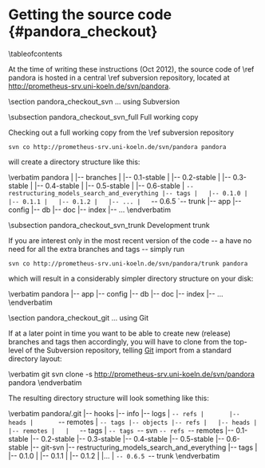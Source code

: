 Getting the source code    {#pandora_checkout}
=======================

\tableofcontents

At the time of writing these instructions (Oct 2012), the source code of
\ref pandora is hosted in a central \ref subversion repository, located at
http://prometheus-srv.uni-koeln.de/svn/pandora.

\section pandora_checkout_svn ... using Subversion

\subsection pandora_checkout_svn_full Full working copy

Checking out a full working copy from the \ref subversion repository

    svn co http://prometheus-srv.uni-koeln.de/svn/pandora pandora

will create a directory structure like this:

\verbatim
  pandora
  |
  |-- branches
  |   |-- 0.1-stable
  |   |-- 0.2-stable
  |   |-- 0.3-stable
  |   |-- 0.4-stable
  |   |-- 0.5-stable
  |   |-- 0.6-stable
  |   `-- restructuring_models_search_and_everything
  |-- tags
  |   |-- 0.1.0
  |   |-- 0.1.1
  |   |-- 0.1.2
  |   |-- ...
  |   `-- 0.6.5
  `-- trunk
      |-- app
      |-- config
      |-- db
      |-- doc
      |-- index
      |-- ...
\endverbatim

\subsection pandora_checkout_svn_trunk Development trunk

If you are interest only in the most recent version of the code -- a have no need
for all the extra branches and tags -- simply run

    svn co http://prometheus-srv.uni-koeln.de/svn/pandora/trunk pandora

which will result in a considerably simpler directory structure on your disk:

\verbatim
  pandora
  |-- app
  |-- config
  |-- db
  |-- doc
  |-- index
  |-- ...
\endverbatim

\section pandora_checkout_git ... using Git

If at a later point in time you want to be able to create new (release) branches
and tags then accordingly, you will have to clone from the top-level of the
Subversion repository, telling [Git](http://git-scm.com) import from a standard
directory layout:

\verbatim
git svn clone -s http://prometheus-srv.uni-koeln.de/svn/pandora pandora
\endverbatim

The resulting directory structure will look something like this:

\verbatim
    pandora/.git
    |-- hooks
    |-- info
    |-- logs
    |   `-- refs
    |       |-- heads
    |       `-- remotes
    |           `-- tags
    |-- objects
    |-- refs
    |   |-- heads
    |   |-- remotes
    |   |   `-- tags
    |   `-- tags
    `-- svn
        `-- refs
            `-- remotes
                |-- 0.1-stable
                |-- 0.2-stable
                |-- 0.3-stable
                |-- 0.4-stable
                |-- 0.5-stable
                |-- 0.6-stable
                |-- git-svn
                |-- restructuring_models_search_and_everything
                |-- tags
                |   |-- 0.1.0
                |   |-- 0.1.1
                |   |-- 0.1.2
                |   |...
                |   `-- 0.6.5
                `-- trunk
\endverbatim

